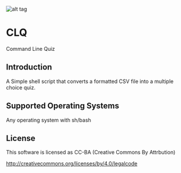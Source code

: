![alt tag](https://raw.githubusercontent.com/richardatlateralblast/clq/master/clq.jpg)

CLQ
===

Command Line Quiz

Introduction
------------

A Simple shell script that converts a formatted CSV file into a multiple choice quiz.

Supported Operating Systems
---------------------------

Any operating system with sh/bash

License
-------

This software is licensed as CC-BA (Creative Commons By Attrbution)

http://creativecommons.org/licenses/by/4.0/legalcode

